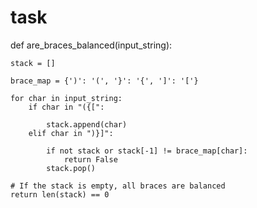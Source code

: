# task
def are_braces_balanced(input_string):
    
    stack = []
    
    brace_map = {')': '(', '}': '{', ']': '['}
    
    for char in input_string:
        if char in "({[":
            
            stack.append(char)
        elif char in ")}]":
            
            if not stack or stack[-1] != brace_map[char]:
                return False
            stack.pop()  

    # If the stack is empty, all braces are balanced
    return len(stack) == 0


